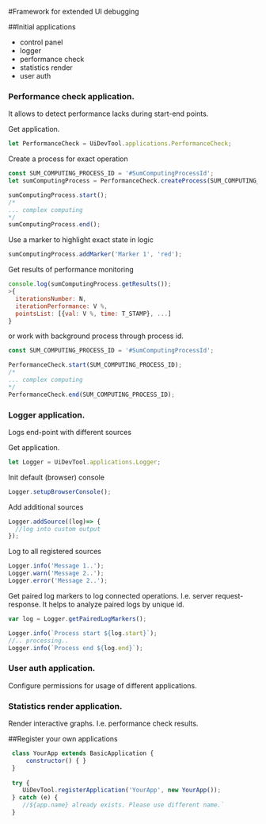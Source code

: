 #Framework for extended UI debugging

##Initial applications
* control panel
* logger
* performance check
* statistics render
* user auth

### Performance check application. 
It allows to detect performance lacks during start-end points. 

Get application.
```javascript
let PerformanceCheck = UiDevTool.applications.PerformanceCheck;
```
Create a process for exact operation
```javascript
const SUM_COMPUTING_PROCESS_ID = '#SumComputingProcessId';
let sumComputingProcess = PerformanceCheck.createProcess(SUM_COMPUTING_PROCESS_ID);

sumComputingProcess.start();
/*
... complex computing
*/
sumComputingProcess.end();
```
Use a marker to highlight exact state in logic 
```javascript
sumComputingProcess.addMarker('Marker 1', 'red');
```
Get results of performance monitoring
```javascript
console.log(sumComputingProcess.getResults());
>{
  iterationsNumber: N,
  iterationPerformance: V %,
  pointsList: [{val: V %, time: T_STAMP}, ...]
}

```
or work with background process through process id.
```javascript
const SUM_COMPUTING_PROCESS_ID = '#SumComputingProcessId';

PerformanceCheck.start(SUM_COMPUTING_PROCESS_ID);
/*
... complex computing
*/
PerformanceCheck.end(SUM_COMPUTING_PROCESS_ID);
```

### Logger application. 
Logs end-point with different sources

Get application.
```javascript
let Logger = UiDevTool.applications.Logger;
```
Init default (browser) console 
```javascript
Logger.setupBrowserConsole();
```
Add additional sources
```javascript
Logger.addSource((log)=> {
  //log into custom output
});
```
Log to all registered sources
```javascript
Logger.info('Message 1..');
Logger.warn('Message 2..');
Logger.error('Message 2..');
```
Get paired log markers to log connected operations. I.e. server request-response. It helps to analyze paired logs by unique id.
```javascript
var log = Logger.getPairedLogMarkers();

Logger.info(`Process start ${log.start}`);
//.. processing..
Logger.info(`Process end ${log.end}`);
```

### User auth application.
Configure permissions for usage of different applications. 

### Statistics render application. 
Render interactive graphs. I.e. performance check results.  

##Register your own applications
```javascript
 class YourApp extends BasicApplication {
     constructor() { }
 }
  
 try {
    UiDevTool.registerApplication('YourApp', new YourApp());
 } catch (e) {
    //${app.name} already exists. Please use different name.`
 }
```
